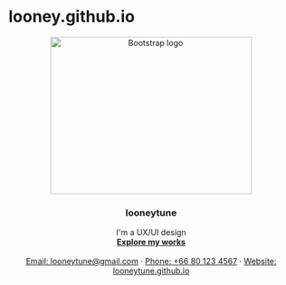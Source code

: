 # looney.github.io
<p align="center">
  <a href="https://looneytune.github.io/">
    <img src="https://i.imgur.com/yhaXA8j.png" alt="Bootstrap logo" width="356" height="278">
  </a>
</p>

<h3 align="center">looneytune</h3>

<p align="center">
  I'm a UX/UI design
  <br>
  <a href="https://looneytune.github.io/"><strong>Explore my works</strong></a>
  <br>
  <br>
  <a href="mailto:looneytune@gmail.com">Email: looneytune@gmail.com</a>
  ·
  <a href="tel:+66864041568">Phone: +66 80 123 4567</a>
  ·
  <a href="https://looneytune.github.io/">Website: looneytune.github.io</a>
</p>
